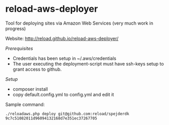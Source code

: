 reload-aws-deployer
===================

Tool for deploying sites via Amazon Web Services (very much work in progress)

Website: http://reload.github.io/reload-aws-deployer/

*Prerequisites*
 * Credentials has been setup in ~/.aws/credentials
 * The user executing the deployment-script must have ssh-keys setup to grant
   access to github.

*Setup*
 * composer install
 * copy default.config.yml to config.yml and edit it

Sample command:
```
./reloadaws.php deploy git@github.com:reload/spejderdk 9c7c51082011d96094132168d7e351ec37267705
```
